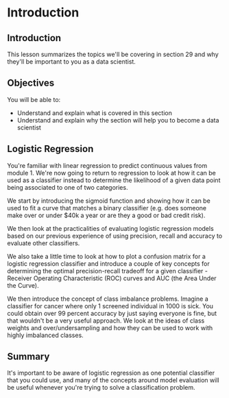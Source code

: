 
# Introduction

## Introduction
This lesson summarizes the topics we'll be covering in section 29 and why they'll be important to you as a data scientist.

## Objectives
You will be able to:
* Understand and explain what is covered in this section
* Understand and explain why the section will help you to become a data scientist

## Logistic Regression

You're familiar with linear regression to predict continuous values from module 1. We're now going to return to regression to look at how it can be used as a classifier instead to determine the likelihood of a given data point being associated to one of two categories.

We start by introducing the sigmoid function and showing how it can be used to fit a curve that matches a binary classifier (e.g. does someone make over or under $40k a year or are they a good or bad credit risk).

We then look at the practicalities of evaluating logistic regression models based on our previous experience of using precision, recall and accuracy to evaluate other classifiers.

We also take a little time to look at how to plot a confusion matrix for a logistic regression classifier and introduce a couple of key concepts for determining the optimal precision-recall tradeoff for a given classifier - Receiver Operating Characteristic (ROC) curves and AUC (the Area Under the Curve).

We then introduce the concept of class imbalance problems. Imagine a classifier for cancer where only 1 screened individual in 1000 is sick. You could obtain over 99 percent accuracy by just saying everyone is fine, but that wouldn't be a very useful approach. We look at the ideas of class weights and over/undersampling and how they can be used to work with highly imbalanced classes.


## Summary

It's important to be aware of logistic regression as one potential classifier that you could use, and many of the concepts around model evaluation will be useful whenever you're trying to solve a classification problem.
